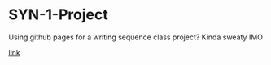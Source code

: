 # SYN-1-Project

Using github pages for a writing sequence class project? Kinda sweaty IMO

[link](https://arnavsax.github.io/SYN-1-Project)
